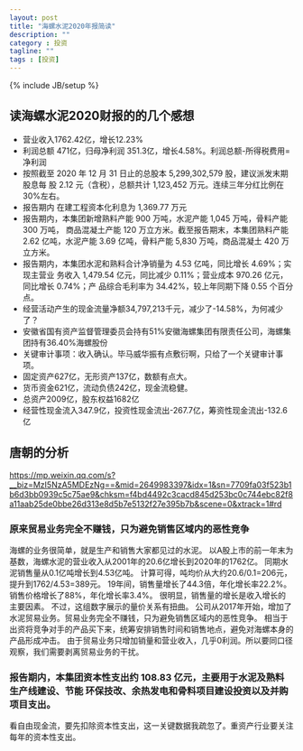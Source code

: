 ```yaml
---
layout: post
title: "海螺水泥2020年报简读"
description: ""
category : 投资
tagline: ""
tags : [投资]
---
```

{% include JB/setup %}


## 读海螺水泥2020财报的的几个感想

* 营业收入1762.42亿，增长12.23%
* 利润总额 471亿，归母净利润 351.3亿，增长4.58%。利润总额-所得税费用=净利润
* 按照截至 2020 年 12 月 31 日止的总股本 5,299,302,579 股，建议派发末期股息每 股 2.12 元（含税），总额共计 1,123,452 万元。连续三年分红比例在30%左右。
* 报告期内 在建工程资本化利息为 1,369.77 万元
* 报告期内，本集团新增熟料产能 900 万吨，水泥产能 1,045 万吨，骨料产能 300 万吨， 商品混凝土产能 120 万立方米。截至报告期末，本集团熟料产能 2.62 亿吨，水泥产能 3.69 亿吨，骨料产能 5,830 万吨，商品混凝土 420 万立方米。
* 报告期内，本集团水泥和熟料合计净销量为 4.53 亿吨，同比增长 4.69%；实现主营业 务收入 1,479.54 亿元，同比减少 0.11%；营业成本 970.26 亿元，同比增长 0.74%；产 品综合毛利率为 34.42%，较上年同期下降 0.55 个百分点。
* 经营活动产生的现金流量净额34,797,213千元，减少了-14.58%，为何减少了？
* 安徽省国有资产监督管理委员会持有51%安徽海螺集团有限责任公司，海螺集团持有36.40%海螺股份
* 关键审计事项：收入确认。毕马威华振有点敷衍啊，只给了一个关键审计事项。
* 固定资产627亿，无形资产137亿，数额有点大。
* 货币资金621亿，流动负债242亿，现金流稳健。
* 总资产2009亿，股东权益1682亿
* 经营性现金流入347.9亿，投资性现金流出-267.7亿，筹资性现金流出-132.6亿

## 唐朝的分析
https://mp.weixin.qq.com/s?__biz=MzI5NzA5MDEzNg==&mid=2649983397&idx=1&sn=7709fa03f523b1b6d3bb0939c5c75ae9&chksm=f4bd4492c3cacd845d253bc0c744ebc82f8a11aab25de0bbe26d313e8d5b7e5132f27e395b7b&scene=0&xtrack=1#rd

### 原来贸易业务完全不赚钱，只为避免销售区域内的恶性竞争

海螺的业务很简单，就是生产和销售大家都见过的水泥。
以A股上市的前一年末为基数，海螺水泥的营业收入从2001年的20.6亿增长到2020年的1762亿。
同期水泥销售量从0.1亿吨增长到4.53亿吨。
计算可得，吨均价从大约20.6/0.1=206元，提升到1762/4.53=389元。
19年间，销售量增长了44.3倍，年化增长率22.2%。
销售价格增长了88%，年化增长率3.4%。
很明显，销售量的增长是收入增长的主要因素。
不过，这组数字展示的量价关系有扭曲。
公司从2017年开始，增加了水泥贸易业务。贸易业务完全不赚钱，只为避免销售区域内的恶性竞争。
相当于出资将竞争对手的产品买下来，统筹安排销售时间和销售地点，避免对海螺本身的产品形成冲击。
由于贸易业务只增加销量和营业收入，几乎0利润。所以要同口径观察，我们需要剥离贸易业务的干扰。

### 报告期内，本集团资本性支出约 108.83 亿元，主要用于水泥及熟料生产线建设、节能 环保技改、余热发电和骨料项目建设投资以及并购项目支出。

看自由现金流，要先扣除资本性支出，这一关键数据我疏忽了。重资产行业要关注每年的资本性支出。